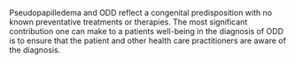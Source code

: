 Pseudopapilledema and ODD reflect a congenital predisposition with no known preventative treatments or therapies. The most significant contribution one can make to a patients well-being in the diagnosis of ODD is to ensure that the patient and other health care practitioners are aware of the diagnosis.